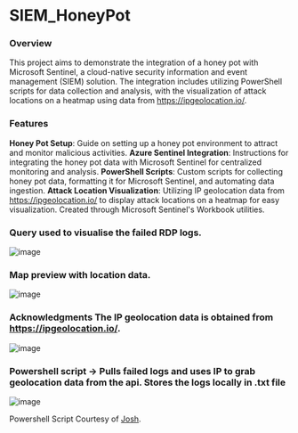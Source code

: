 # SIEM_HoneyPot
### **Overview**

This project aims to demonstrate the integration of a honey pot with Microsoft Sentinel, a cloud-native security information and event management (SIEM) solution. The integration includes utilizing PowerShell scripts for data collection and analysis, with the visualization of attack locations on a heatmap using data from https://ipgeolocation.io/.

### **Features**

**Honey Pot Setup**: Guide on setting up a honey pot environment to attract and monitor malicious activities.
**Azure Sentinel Integration**: Instructions for integrating the honey pot data with Microsoft Sentinel for centralized monitoring and analysis.
**PowerShell Scripts**: Custom scripts for collecting honey pot data, formatting it for Microsoft Sentinel, and automating data ingestion.
**Attack Location Visualization**: Utilizing IP geolocation data from https://ipgeolocation.io/ to display attack locations on a heatmap for easy visualization. Created through Microsoft Sentinel's Workbook utilities.

### Query used to visualise the failed RDP logs.
![image](https://github.com/BaileyMele/SIEM_HoneyPot/assets/100643495/65b8f9ad-1c49-4d49-b313-5a8e642aff64)


### Map preview with location data.
![image](https://github.com/BaileyMele/SIEM_HoneyPot/assets/100643495/387197be-8028-4650-8f17-c715133725f2)

### Acknowledgments The IP geolocation data is obtained from https://ipgeolocation.io/.
![image](https://github.com/BaileyMele/SIEM_HoneyPot/assets/100643495/9a43e33f-8d8c-4da1-85b9-6a738c132538)

### Powershell script -> Pulls failed logs and uses IP to grab geolocation data from the api. Stores the logs locally in .txt file
![image](https://github.com/BaileyMele/SIEM_HoneyPot/assets/100643495/baea62c2-8d00-4b0d-ad48-e965ccf2e392)

Powershell Script Courtesy of [Josh](https://github.com/joshmadakor1).
